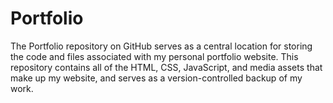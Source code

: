 # Portfolio
The Portfolio repository on GitHub serves as a central location for storing the code and files associated with my personal portfolio website. This repository contains all of the HTML, CSS, JavaScript, and media assets that make up my website, and serves as a version-controlled backup of my work.
